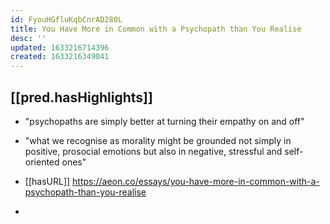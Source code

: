 ```yaml
---
id: FyouHGfluKqbCnrAD280L
title: You Have More in Common with a Psychopath than You Realise
desc: ''
updated: 1633216714396
created: 1633216349041
---
```


## [[pred.hasHighlights]]

- "psychopaths are simply better at turning their empathy on and off"
- "what we recognise as morality might be grounded not simply in positive, prosocial emotions but also in negative, stressful and self-oriented ones"

- [[hasURL]] https://aeon.co/essays/you-have-more-in-common-with-a-psychopath-than-you-realise
- 
